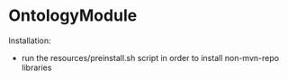 OntologyModule
=============
Installation:
- run the resources/preinstall.sh script in order to install non-mvn-repo libraries
